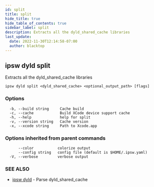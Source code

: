 ```yaml
---
id: split
title: split
hide_title: true
hide_table_of_contents: true
sidebar_label: split
description: Extracts all the dyld_shared_cache libraries
last_update:
  date: 2022-11-30T12:14:58-07:00
  author: blacktop
---
```

## ipsw dyld split

Extracts all the dyld_shared_cache libraries

```
ipsw dyld split <dyld_shared_cache> <optional_output_path> [flags]
```

### Options

```
  -b, --build string     Cache build
  -c, --cache            Build XCode device support cache
  -h, --help             help for split
  -v, --version string   Cache version
  -x, --xcode string     Path to Xcode.app
```

### Options inherited from parent commands

```
      --color           colorize output
      --config string   config file (default is $HOME/.ipsw.yaml)
  -V, --verbose         verbose output
```

### SEE ALSO

* [ipsw dyld](/docs/cli/ipsw/dyld)	 - Parse dyld_shared_cache

